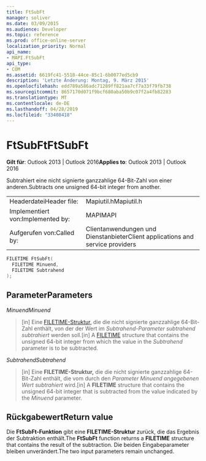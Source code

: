 ```yaml
---
title: FtSubFt
manager: soliver
ms.date: 03/09/2015
ms.audience: Developer
ms.topic: reference
ms.prod: office-online-server
localization_priority: Normal
api_name:
- MAPI.FtSubFt
api_type:
- COM
ms.assetid: 6619fc41-5518-44ce-85c1-6b0077ed5cb9
description: 'Letzte Änderung: Montag, 9. März 2015'
ms.openlocfilehash: edd789a586adc71289ff821aa7cf7a33f79fb738
ms.sourcegitcommit: 8657170d071f9bcf680aba50b9c07f2a4fb82283
ms.translationtype: MT
ms.contentlocale: de-DE
ms.lasthandoff: 04/28/2019
ms.locfileid: "33408418"
---
```

# <a name="ftsubft"></a><span data-ttu-id="e2693-103">FtSubFt</span><span class="sxs-lookup"><span data-stu-id="e2693-103">FtSubFt</span></span>

  
  
<span data-ttu-id="e2693-104">**Gilt für**: Outlook 2013 | Outlook 2016</span><span class="sxs-lookup"><span data-stu-id="e2693-104">**Applies to**: Outlook 2013 | Outlook 2016</span></span> 
  
<span data-ttu-id="e2693-105">Subtrahiert eine nicht signierte ganzzahlige 64-Bit-Zahl von einer anderen.</span><span class="sxs-lookup"><span data-stu-id="e2693-105">Subtracts one unsigned 64-bit integer from another.</span></span> 
  
|||
|:-----|:-----|
|<span data-ttu-id="e2693-106">Headerdatei</span><span class="sxs-lookup"><span data-stu-id="e2693-106">Header file:</span></span>  <br/> |<span data-ttu-id="e2693-107">Mapiutil.h</span><span class="sxs-lookup"><span data-stu-id="e2693-107">Mapiutil.h</span></span>  <br/> |
|<span data-ttu-id="e2693-108">Implementiert von:</span><span class="sxs-lookup"><span data-stu-id="e2693-108">Implemented by:</span></span>  <br/> |<span data-ttu-id="e2693-109">MAPI</span><span class="sxs-lookup"><span data-stu-id="e2693-109">MAPI</span></span>  <br/> |
|<span data-ttu-id="e2693-110">Aufgerufen von:</span><span class="sxs-lookup"><span data-stu-id="e2693-110">Called by:</span></span>  <br/> |<span data-ttu-id="e2693-111">Clientanwendungen und Dienstanbieter</span><span class="sxs-lookup"><span data-stu-id="e2693-111">Client applications and service providers</span></span>  <br/> |
   
```cpp
FILETIME FtSubFt(
  FILETIME Minuend,
  FILETIME Subtrahend
);
```

## <a name="parameters"></a><span data-ttu-id="e2693-112">Parameter</span><span class="sxs-lookup"><span data-stu-id="e2693-112">Parameters</span></span>

 <span data-ttu-id="e2693-113">_Minuend_</span><span class="sxs-lookup"><span data-stu-id="e2693-113">_Minuend_</span></span>
  
> <span data-ttu-id="e2693-114">[in] Eine [FILETIME-Struktur,](filetime.md) die die nicht signierte ganzzahlige 64-Bit-Zahl enthält, von der der Wert im  _Subtrahend-Parameter subtrahend subtrahiert_ werden soll.</span><span class="sxs-lookup"><span data-stu-id="e2693-114">[in] A [FILETIME](filetime.md) structure that contains the unsigned 64-bit integer from which the value in the  _Subtrahend_ parameter is to be subtracted.</span></span> 
    
 <span data-ttu-id="e2693-115">_Subtrahend_</span><span class="sxs-lookup"><span data-stu-id="e2693-115">_Subtrahend_</span></span>
  
> <span data-ttu-id="e2693-116">[in] Eine **FILETIME-Struktur,** die die nicht signierte ganzzahlige 64-Bit-Zahl enthält, die vom durch den  _Parameter Minuend angegebenen Wert subtrahiert_ wird.</span><span class="sxs-lookup"><span data-stu-id="e2693-116">[in] A **FILETIME** structure that contains the unsigned 64-bit integer that is subtracted from the value indicated by the  _Minuend_ parameter.</span></span> 
    
## <a name="return-value"></a><span data-ttu-id="e2693-117">Rückgabewert</span><span class="sxs-lookup"><span data-stu-id="e2693-117">Return value</span></span>

<span data-ttu-id="e2693-118">Die **FtSubFt-Funktion** gibt eine **FILETIME-Struktur** zurück, die das Ergebnis der Subtraktion enthält.</span><span class="sxs-lookup"><span data-stu-id="e2693-118">The **FtSubFt** function returns a **FILETIME** structure that contains the result of the subtraction.</span></span> <span data-ttu-id="e2693-119">Die beiden Eingabeparameter bleiben unverändert.</span><span class="sxs-lookup"><span data-stu-id="e2693-119">The two input parameters remain unchanged.</span></span> 
  

